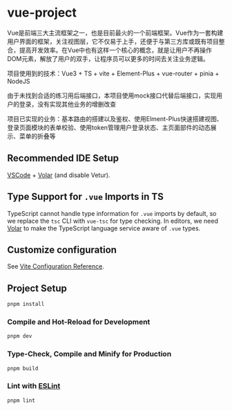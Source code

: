 # vue-project

Vue是前端三大主流框架之一，也是目前最火的一个前端框架。Vue作为一套构建用户界面的框架，关注视图层，它不仅易于上手，还便于与第三方库或既有项目整合，提高开发效率。在Vue中也有这样一个核心的概念，就是让用户不再操作DOM元素，解放了用户的双手，让程序员可以更多的时间去关注业务逻辑。

项目使用到的技术：Vue3 + TS + vite + Element-Plus + vue-router + pinia + NodeJS

由于未找到合适的练习用后端接口，本项目使用mock接口代替后端接口，实现用户的登录，没有实现其他业务的增删改查

项目已实现的业务：基本路由的搭建以及鉴权、使用Elment-Plus快速搭建视图、登录页面模块的表单校验、使用token管理用户登录状态、主页面部件的动态展示、菜单的折叠等

## Recommended IDE Setup

[VSCode](https://code.visualstudio.com/) + [Volar](https://marketplace.visualstudio.com/items?itemName=Vue.volar) (and disable Vetur).

## Type Support for `.vue` Imports in TS

TypeScript cannot handle type information for `.vue` imports by default, so we replace the `tsc` CLI with `vue-tsc` for type checking. In editors, we need [Volar](https://marketplace.visualstudio.com/items?itemName=Vue.volar) to make the TypeScript language service aware of `.vue` types.

## Customize configuration

See [Vite Configuration Reference](https://vite.dev/config/).

## Project Setup

```sh
pnpm install
```

### Compile and Hot-Reload for Development

```sh
pnpm dev
```

### Type-Check, Compile and Minify for Production

```sh
pnpm build
```

### Lint with [ESLint](https://eslint.org/)

```sh
pnpm lint
```
